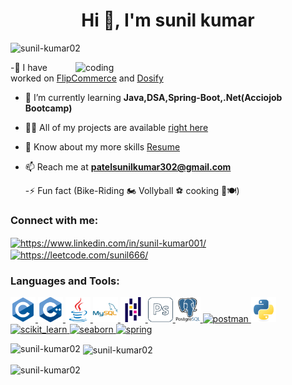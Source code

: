 <h1 align="center">Hi 👋, I'm sunil kumar</h1>
<p align="left"> <img src="https://komarev.com/ghpvc/?username=sunil-kumar02&label=Profile%20views&color=0e75b6&style=flat" alt="sunil-kumar02" /> </p>

<img align = "right" alt="coding" width="400" src="https://miro.medium.com/max/1400/1*lhOax3cZATGZwEhG0uTYRA.gif">

-🔭 I have worked on [FlipCommerce](https://github.com/sunil-kumar02/FlipCommerce.git) and [Dosify](https://github.com/sunil-kumar02/Dosify)
  
- 🌱 I’m currently learning **Java,DSA,Spring-Boot,.Net(Acciojob Bootcamp)**

- 👨‍💻 All of my projects are available [right here](https://github.com/sunil-kumar02?tab=repositories)

- 📄 Know about my more skills [Resume](https://drive.google.com/file/d/1UQ_A0xsiN2-08S1RDLnr4U4LFsV1PqMU/view?usp=sharing)

- 📫 Reach me at **patelsunilkumar302@gmail.com**

  -⚡ Fun fact (Bike-Riding 🏍️ Vollyball ⚽ cooking 🍳🍽️)

<h3 align="left">Connect with me:</h3>
<p align="left">
<a href="https://linkedin.com/in/https://www.linkedin.com/in/sunil-kumar001/" target="blank"><img align="center" src="https://raw.githubusercontent.com/rahuldkjain/github-profile-readme-generator/master/src/images/icons/Social/linked-in-alt.svg" alt="https://www.linkedin.com/in/sunil-kumar001/" height="30" width="40" /></a>
<a href="https://www.leetcode.com/https://leetcode.com/sunil666/" target="blank"><img align="center" src="https://raw.githubusercontent.com/rahuldkjain/github-profile-readme-generator/master/src/images/icons/Social/leet-code.svg" alt="https://leetcode.com/sunil666/" height="30" width="40" /></a>
</p>

<h3 align="left">Languages and Tools:</h3>
<p align="left"> <a href="https://www.cprogramming.com/" target="_blank" rel="noreferrer"> <img src="https://raw.githubusercontent.com/devicons/devicon/master/icons/c/c-original.svg" alt="c" width="40" height="40"/> </a> <a href="https://www.w3schools.com/cpp/" target="_blank" rel="noreferrer"> <img src="https://raw.githubusercontent.com/devicons/devicon/master/icons/cplusplus/cplusplus-original.svg" alt="cplusplus" width="40" height="40"/> </a> <a href="https://www.java.com" target="_blank" rel="noreferrer"> <img src="https://raw.githubusercontent.com/devicons/devicon/master/icons/java/java-original.svg" alt="java" width="40" height="40"/> </a> <a href="https://www.mysql.com/" target="_blank" rel="noreferrer"> <img src="https://raw.githubusercontent.com/devicons/devicon/master/icons/mysql/mysql-original-wordmark.svg" alt="mysql" width="40" height="40"/> </a> <a href="https://pandas.pydata.org/" target="_blank" rel="noreferrer"> <img src="https://raw.githubusercontent.com/devicons/devicon/2ae2a900d2f041da66e950e4d48052658d850630/icons/pandas/pandas-original.svg" alt="pandas" width="40" height="40"/> </a> <a href="https://www.photoshop.com/en" target="_blank" rel="noreferrer"> <img src="https://raw.githubusercontent.com/devicons/devicon/master/icons/photoshop/photoshop-line.svg" alt="photoshop" width="40" height="40"/> </a> <a href="https://www.postgresql.org" target="_blank" rel="noreferrer"> <img src="https://raw.githubusercontent.com/devicons/devicon/master/icons/postgresql/postgresql-original-wordmark.svg" alt="postgresql" width="40" height="40"/> </a> <a href="https://postman.com" target="_blank" rel="noreferrer"> <img src="https://www.vectorlogo.zone/logos/getpostman/getpostman-icon.svg" alt="postman" width="40" height="40"/> </a> <a href="https://www.python.org" target="_blank" rel="noreferrer"> <img src="https://raw.githubusercontent.com/devicons/devicon/master/icons/python/python-original.svg" alt="python" width="40" height="40"/> </a> <a href="https://scikit-learn.org/" target="_blank" rel="noreferrer"> <img src="https://upload.wikimedia.org/wikipedia/commons/0/05/Scikit_learn_logo_small.svg" alt="scikit_learn" width="40" height="40"/> </a> <a href="https://seaborn.pydata.org/" target="_blank" rel="noreferrer"> <img src="https://seaborn.pydata.org/_images/logo-mark-lightbg.svg" alt="seaborn" width="40" height="40"/> </a> <a href="https://spring.io/" target="_blank" rel="noreferrer"> <img src="https://www.vectorlogo.zone/logos/springio/springio-icon.svg" alt="spring" width="40" height="40"/> </a> </p>

<p><img align="left" src="https://github-readme-stats.vercel.app/api/top-langs?username=sunil-kumar02&show_icons=true&locale=en&layout=compact" alt="sunil-kumar02" /></p>

<p>&nbsp;<img align="center" src="https://github-readme-stats.vercel.app/api?username=sunil-kumar02&show_icons=true&locale=en" alt="sunil-kumar02" /></p>

<p><img align="center" src="https://github-readme-streak-stats.herokuapp.com/?user=sunil-kumar02&" alt="sunil-kumar02" /></p>
